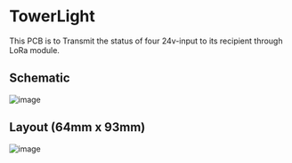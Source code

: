 # TowerLight

This PCB is to Transmit the status of four 24v-input to its recipient through LoRa module.

## Schematic
![image](https://github.com/SimonWong35/TowerLight/assets/9721522/6b453558-5372-4e69-8466-1bcace0091bc)



## Layout (64mm x 93mm)
![image](https://github.com/SimonWong35/TowerLight/assets/9721522/43cc312d-0e45-466c-a6ff-6bd2621b6f17)


